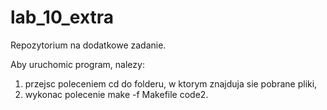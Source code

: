 # lab_10_extra
Repozytorium na dodatkowe zadanie.

Aby uruchomic program, nalezy:
1. przejsc poleceniem cd do folderu, w ktorym znajduja sie pobrane pliki,
2. wykonac polecenie make -f Makefile code2.
